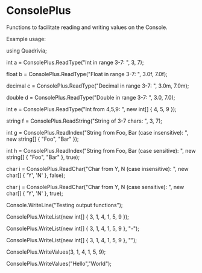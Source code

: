 # ConsolePlus
Functions to facilitate reading and writing values on the Console.  

Example usage:

using Quadrivia;
 
int a = ConsolePlus.ReadType("Int in range 3-7: ", 3, 7);

float b = ConsolePlus.ReadType("Float in range 3-7: ", 3.0f, 7.0f);

decimal c = ConsolePlus.ReadType("Decimal in range 3-7: ", 3.0m, 7.0m);

double d = ConsolePlus.ReadType("Double in range 3-7: ", 3.0, 7.0);

int e = ConsolePlus.ReadType("Int from 4,5,9: ", new int[] { 4, 5, 9 });

string f = ConsolePlus.ReadString("String of 3-7 chars: ", 3, 7);

int g = ConsolePlus.ReadIndex("String from Foo, Bar (case insensitive): ", new string[] { "Foo", "Bar" });

int h = ConsolePlus.ReadIndex("String from Foo, Bar (case sensitive): ", new string[] { "Foo", "Bar" }, true);

char i = ConsolePlus.ReadChar("Char from Y, N (case insensitive): ", new char[] { 'Y', 'N' }, false);

char j = ConsolePlus.ReadChar("Char from Y, N (case sensitive): ", new char[] { 'Y', 'N' }, true);

Console.WriteLine("Testing output functions");

ConsolePlus.WriteList(new int[] { 3, 1, 4, 1, 5, 9 });

ConsolePlus.WriteList(new int[] { 3, 1, 4, 1, 5, 9 }, "-");

ConsolePlus.WriteList(new int[] { 3, 1, 4, 1, 5, 9 }, "");

ConsolePlus.WriteValues(3, 1, 4, 1, 5, 9);

ConsolePlus.WriteValues("Hello","World");
